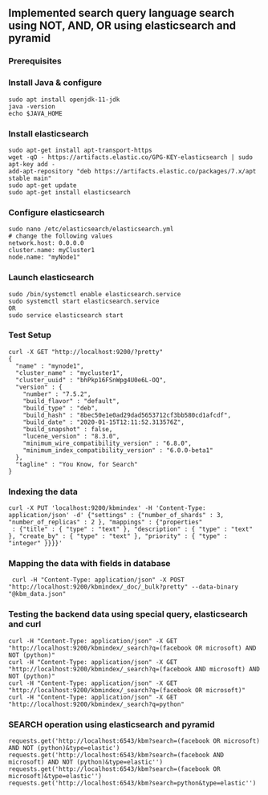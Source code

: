 
## Implemented search query language search using NOT, AND, OR using elasticsearch and pyramid

### Prerequisites
### Install Java & configure
```
sudo apt install openjdk-11-jdk
java -version
echo $JAVA_HOME
```

### Install elasticsearch
```
sudo apt-get install apt-transport-https
wget -qO - https://artifacts.elastic.co/GPG-KEY-elasticsearch | sudo apt-key add -
add-apt-repository "deb https://artifacts.elastic.co/packages/7.x/apt stable main"
sudo apt-get update
sudo apt-get install elasticsearch
```

### Configure elasticsearch
```
sudo nano /etc/elasticsearch/elasticsearch.yml
# change the following values
network.host: 0.0.0.0
cluster.name: myCluster1
node.name: "myNode1"
```

### Launch elasticsearch
```
sudo /bin/systemctl enable elasticsearch.service
sudo systemctl start elasticsearch.service
OR
sudo service elasticsearch start
```

### Test Setup
```
curl -X GET "http://localhost:9200/?pretty"
{
  "name" : "mynode1",
  "cluster_name" : "mycluster1",
  "cluster_uuid" : "bhPkp16FSnWpg4U0e6L-OQ",
  "version" : {
    "number" : "7.5.2",
    "build_flavor" : "default",
    "build_type" : "deb",
    "build_hash" : "8bec50e1e0ad29dad5653712cf3bb580cd1afcdf",
    "build_date" : "2020-01-15T12:11:52.313576Z",
    "build_snapshot" : false,
    "lucene_version" : "8.3.0",
    "minimum_wire_compatibility_version" : "6.8.0",
    "minimum_index_compatibility_version" : "6.0.0-beta1"
  },
  "tagline" : "You Know, for Search"
}
```

### Indexing the data
```
curl -X PUT 'localhost:9200/kbmindex' -H 'Content-Type: application/json' -d' {"settings" : {"number_of_shards" : 3, "number_of_replicas" : 2 }, "mappings" : {"properties"
 : {"title" : { "type" : "text" }, "description" : { "type" : "text" }, "create_by" : { "type" : "text" }, "priority" : { "type" : "integer" }}}}'
```

### Mapping the data with fields in database
```
 curl -H "Content-Type: application/json" -X POST "http://localhost:9200/kbmindex/_doc/_bulk?pretty" --data-binary "@kbm_data.json"
 ```

### Testing the backend data using special query, elasticsearch and curl
```
curl -H "Content-Type: application/json" -X GET "http://localhost:9200/kbmindex/_search?q=(facebook OR microsoft) AND NOT (python)"
curl -H "Content-Type: application/json" -X GET "http://localhost:9200/kbmindex/_search?q=(facebook AND microsoft) AND NOT (python)"
curl -H "Content-Type: application/json" -X GET "http://localhost:9200/kbmindex/_search?q=(facebook OR microsoft)"
curl -H "Content-Type: application/json" -X GET "http://localhost:9200/kbmindex/_search?q=python"

```

### SEARCH operation using elasticsearch and pyramid
```
requests.get('http://localhost:6543/kbm?search=(facebook OR microsoft) AND NOT (python)&type=elastic')
requests.get('http://localhost:6543/kbm?search=(facebook AND microsoft) AND NOT (python)&type=elastic'')
requests.get('http://localhost:6543/kbm?search=(facebook OR microsoft)&type=elastic'')
requests.get('http://localhost:6543/kbm?search=python&type=elastic'')
```
